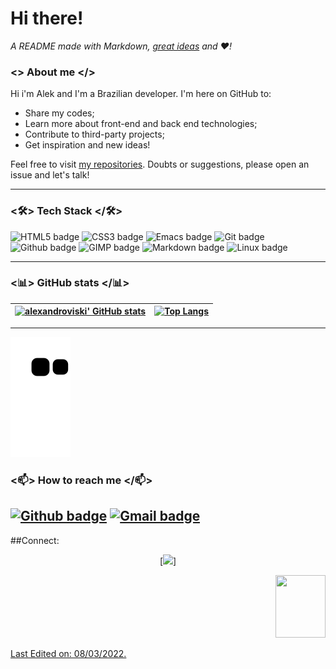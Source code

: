 
# Hi there!
 
*A README made with Markdown, [great ideas](https://github.com/alexandroviski) and ♥️!*

### <> About me </>

Hi i'm Alek and I'm a Brazilian developer. I'm here on GitHub to:
- Share my codes;
- Learn more about front-end and back end technologies;
- Contribute to third-party projects;
- Get inspiration and new ideas!

Feel free to visit [my repositories](https://github.com/alexandroviski?tab=repositories). Doubts or suggestions, please open an issue and let's talk!

---

### <🛠> Tech Stack </🛠>

![HTML5 badge](https://img.shields.io/badge/HTML5-E34F26?style=for-the-badge&logo=html5&logoColor=white) ![CSS3 badge](https://img.shields.io/badge/CSS3-1572B6?style=for-the-badge&logo=css3&logoColor=white) ![Emacs badge](https://img.shields.io/badge/emacs-000000?style=for-the-badge&logo=GNUemacs) ![Git badge](https://img.shields.io/badge/GIT-F05032?style=for-the-badge&logo=git&logoColor=white) ![Github badge](https://img.shields.io/badge/GitHub-100000?style=for-the-badge&logo=github&logoColor=white) ![GIMP badge](https://img.shields.io/badge/gimp-5C5543?style=for-the-badge&logo=gimp&logoColor=white) ![Markdown badge](https://img.shields.io/badge/Markdown-000000?style=for-the-badge&logo=markdown&logoColor=white) ![Linux badge](https://img.shields.io/badge/Linux-FCC624?style=for-the-badge&logo=linux&logoColor=black)

---

### <📊> GitHub stats </📊>


[![alexandroviski' GitHub stats](https://github-readme-stats.vercel.app/api?username=alexandroviski&show_icons=true&theme=dark&text_color=fff&border_color=79ff97&hide_title=true)](https://github.com/alexandroviski) | [![Top Langs](https://github-readme-stats.vercel.app/api/top-langs/?username=alexandroviski&theme=dark&text_color=fff&border_color=79ff97&layout=compact)](https://github.com/alexandroviski) 
| ----------- | ------------ |
---

![Snake animation](https://github.com/alexandroviski/alexandroviski/blob/output/github-contribution-grid-snake.svg)

### <📫> How to reach me </📫>

[![Github badge](https://img.shields.io/badge/alexandroviski-100000?style=for-the-badge&logo=github&logoColor=white)](https://github.com/alexandroviski) [![Gmail badge](https://img.shields.io/badge/kisanHorini@protonmail.com-c5221f?style=for-the-badge&logo=protonmail&logoColor=white)](mailto:kisanHorini@protonmail.com)
------
##Connect:
<p align = "center">
[<a href="https://freestading-binary.github.io/"><img src ="https://img.shields.io/badge/website-%23.svg?&style=for-the-badge&logo=www&logoColor=white%22&color=black"/>]
<p align = "right">
<a href=https://gentoo.org> <img src="https://i.pinimg.com/originals/d6/60/0c/d6600cca7fc2fb2e5522979691bb84ab.png" width="80" height="100"/>
   <p align="left"> Last Edited on: 08/03/2022.

